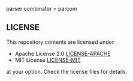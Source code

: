 parser combinator = parcom

## LICENSE
This repository contents are licensed under
- Apache License 2.0 [LICENSE-APACHE](LICENSE-APACHE)
- MIT License [LICENSE-MIT](LICENSE-MIT)
  
at your option. Check the license files for details.
